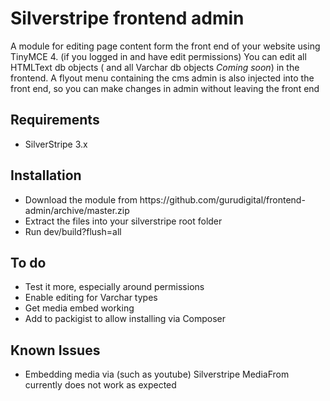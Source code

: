 Silverstripe frontend admin
=============================

A module for editing page content form the front end of your website using TinyMCE 4. (if you logged in and have edit permissions)
You can edit all HTMLText db objects ( and all Varchar db objects *Coming soon*) in the frontend.
A flyout menu containing the cms admin is also injected into the front end, so you can make changes in admin without leaving the front end

<h2>Requirements</h2>
<ul>
<li>SilverStripe 3.x</li>
</ul>

<h2>Installation</h2>
<ul>
<li>Download the module from https://github.com/gurudigital/frontend-admin/archive/master.zip</li>
<li>Extract the files into your silverstripe root folder</li>
<li>Run dev/build?flush=all</li>
</ul>

<h2>To do</h2>
<ul>
<li>Test it more, especially around permissions</li>
<li>Enable editing for Varchar types</li>
<li>Get media embed working</li>
<li>Add to packigist to allow installing via Composer</li>
</ul>
<h2>Known Issues</h2>
<ul>
<li>Embedding media via (such as youtube) Silverstripe MediaFrom currently does not work as expected</li>
</ul>